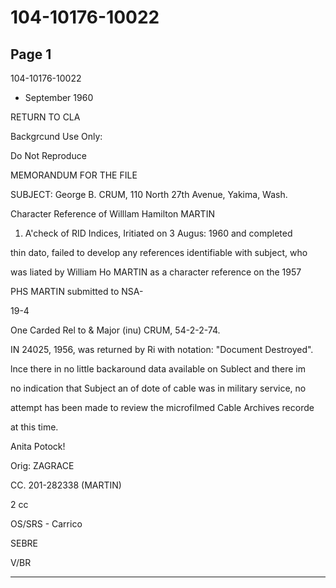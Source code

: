 # 104-10176-10022

## Page 1

104-10176-10022

* September 1960

RETURN TO CLA

Backgrcund Use Only:

Do Not Reproduce

MEMORANDUM FOR THE FILE

SUBJECT: George B. CRUM, 110 North 27th Avenue, Yakima, Wash.

Character Reference of Willlam Hamilton MARTIN

1. A'check of RID Indices, Iritiated on 3 Augus: 1960 and completed

thin dato, failed to develop any references identifiable with subject, who

was liated by William Ho MARTIN as a character reference on the 1957

PHS MARTIN submitted to NSA-

19-4

One Carded Rel to & Major (inu) CRUM, 54-2-2-74.

IN 24025, 1956, was returned by Ri with notation: "Document Destroyed".

lnce there in no little backaround data available on Sublect and there im

no indication that Subject an of dote of cable was in military service, no

attempt has been made to review the microfilmed Cable Archives recorde

at this time.

Anita Potock!

Orig: ZAGRACE

CC. 201-282338 (MARTIN)

2 cc

OS/SRS - Carrico

SEBRE

V/BR

---


